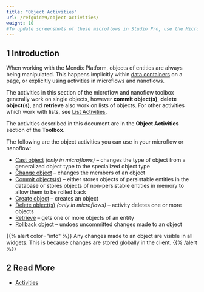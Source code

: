 ```yaml
---
title: "Object Activities"
url: /refguide9/object-activities/
weight: 10
#To update screenshots of these microflows in Studio Pro, use the Microflow Screenshots app.
---
```


## 1 Introduction

When working with the Mendix Platform, objects of entities are always being manipulated. This happens implicitly within [data containers](/refguide9/data-widgets/) on a page, or explicitly using activities in microflows and nanoflows.

The activities in this section of the microflow and nanoflow toolbox generally work on single objects, however **commit object(s)**, **delete object(s)**, and **retrieve** also work on lists of objects. For other activities which work with lists, see [List Activities](/refguide9/list-activities/).

The activities described in this document are in the **Object Activities** section of the **Toolbox**.

The following are the object activities you can use in your microflow or nanoflow:

* [Cast object](/refguide9/cast-object/) *(only in microflows)* – changes the type of object from a generalized object type to the specialized object type
* [Change object](/refguide9/change-object/) – changes the members of an object
* [Commit objects(s)](/refguide9/committing-objects/) – either stores objects of persistable entities in the database or stores objects of non-persistable entities in memory to allow them to be rolled back
* [Create object](/refguide9/create-object/) – creates an object
* [Delete object(s)](/refguide9/deleting-objects/) *(only in microflows)* – activity deletes one or more objects
* [Retrieve](/refguide9/retrieve/) – gets one or more objects of an entity
* [Rollback object](/refguide9/rollback-object/) – undoes uncommitted changes made to an object

{{% alert color="info" %}}
Any changes made to an object are visible in all widgets. This is because changes are stored globally in the client.
{{% /alert %}}

## 2 Read More

* [Activities](/refguide9/activities/)
